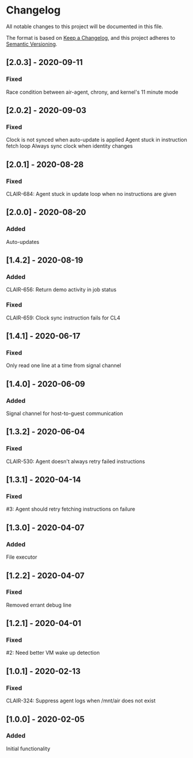# Changelog
All notable changes to this project will be documented in this file.

The format is based on [Keep a Changelog](https://keepachangelog.com/en/1.0.0/),
and this project adheres to [Semantic Versioning](https://semver.org/spec/v2.0.0.html).

## [2.0.3] - 2020-09-11
### Fixed
Race condition between air-agent, chrony, and kernel's 11 minute mode

## [2.0.2] - 2020-09-03
### Fixed
Clock is not synced when auto-update is applied
Agent stuck in instruction fetch loop
Always sync clock when identity changes

## [2.0.1] - 2020-08-28
### Fixed
CLAIR-684: Agent stuck in update loop when no instructions are given

## [2.0.0] - 2020-08-20
### Added
Auto-updates

## [1.4.2] - 2020-08-19
### Added
CLAIR-656: Return demo activity in job status
### Fixed
CLAIR-659: Clock sync instruction fails for CL4

## [1.4.1] - 2020-06-17
### Fixed
Only read one line at a time from signal channel

## [1.4.0] - 2020-06-09
### Added
Signal channel for host-to-guest communication

## [1.3.2] - 2020-06-04
### Fixed
CLAIR-530: Agent doesn't always retry failed instructions

## [1.3.1] - 2020-04-14
### Fixed
#3: Agent should retry fetching instructions on failure

## [1.3.0] - 2020-04-07
### Added
File executor

## [1.2.2] - 2020-04-07
### Fixed
Removed errant debug line

## [1.2.1] - 2020-04-01
### Fixed
#2: Need better VM wake up detection

## [1.0.1] - 2020-02-13
### Fixed
CLAIR-324: Suppress agent logs when /mnt/air does not exist

## [1.0.0] - 2020-02-05
### Added
Initial functionality
